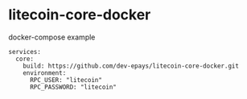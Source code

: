 # litecoin-core-docker

docker-compose example
```
services:
  core:
    build: https://github.com/dev-epays/litecoin-core-docker.git
    environment:
      RPC_USER: "litecoin"
      RPC_PASSWORD: "litecoin"
```
